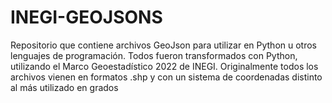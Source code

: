 # INEGI-GEOJSONS
Repositorio que contiene archivos GeoJson para utilizar en Python u otros lenguajes de programación. Todos fueron transformados con Python, utilizando el Marco Geoestadístico 2022 de INEGI. Originalmente todos los archivos vienen en formatos .shp y con un sistema de coordenadas distinto al más utilizado en grados
